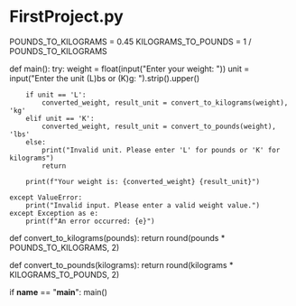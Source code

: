 # FirstProject.py
POUNDS_TO_KILOGRAMS = 0.45
KILOGRAMS_TO_POUNDS = 1 / POUNDS_TO_KILOGRAMS

def main():
    try:
        weight = float(input("Enter your weight: "))
        unit = input("Enter the unit (L)bs or (K)g: ").strip().upper()

        if unit == 'L':
            converted_weight, result_unit = convert_to_kilograms(weight), 'kg'
        elif unit == 'K':
            converted_weight, result_unit = convert_to_pounds(weight), 'lbs'
        else:
            print("Invalid unit. Please enter 'L' for pounds or 'K' for kilograms")
            return

        print(f"Your weight is: {converted_weight} {result_unit}")

    except ValueError:
        print("Invalid input. Please enter a valid weight value.")
    except Exception as e:
        print(f"An error occurred: {e}")

def convert_to_kilograms(pounds):
    return round(pounds * POUNDS_TO_KILOGRAMS, 2)

def convert_to_pounds(kilograms):
    return round(kilograms * KILOGRAMS_TO_POUNDS, 2)

if __name__ == "__main__":
    main()
